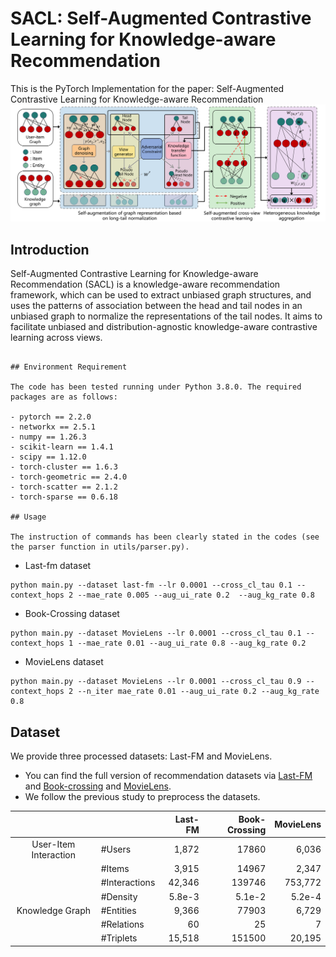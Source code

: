 # SACL: Self-Augmented Contrastive Learning for Knowledge-aware Recommendation

This is the PyTorch Implementation for the paper: Self-Augmented Contrastive Learning for Knowledge-aware Recommendation
![Image text](https://github.com/bangzuo/SACL/blob/main/SACL%E6%A8%A1%E5%9E%8B%E6%A1%86%E6%9E%B6%E5%9B%BE.png)

## Introduction

Self-Augmented Contrastive Learning for Knowledge-aware Recommendation (SACL) is a knowledge-aware recommendation framework, which can be used to extract unbiased graph structures, and uses the patterns of association between the head and tail nodes in an unbiased graph to normalize the representations of the tail nodes. It aims to facilitate unbiased and distribution-agnostic knowledge-aware contrastive learning across views.


```

## Environment Requirement

The code has been tested running under Python 3.8.0. The required packages are as follows:

- pytorch == 2.2.0
- networkx == 2.5.1
- numpy == 1.26.3
- scikit-learn == 1.4.1
- scipy == 1.12.0
- torch-cluster == 1.6.3
- torch-geometric == 2.4.0
- torch-scatter == 2.1.2
- torch-sparse == 0.6.18

## Usage

The instruction of commands has been clearly stated in the codes (see the parser function in utils/parser.py). 
```

- Last-fm dataset

```
python main.py --dataset last-fm --lr 0.0001 --cross_cl_tau 0.1 --context_hops 2 --mae_rate 0.005 --aug_ui_rate 0.2  --aug_kg_rate 0.8
```

- Book-Crossing dataset

```
python main.py --dataset MovieLens --lr 0.0001 --cross_cl_tau 0.1 --context_hops 1 --mae_rate 0.01 --aug_ui_rate 0.8 --aug_kg_rate 0.2
```

- MovieLens dataset

```
python main.py --dataset MovieLens --lr 0.0001 --cross_cl_tau 0.9 --context_hops 2 --n_iter mae_rate 0.01 --aug_ui_rate 0.2 --aug_kg_rate 0.8
```


## Dataset

We provide three processed datasets: Last-FM and MovieLens.

- You can find the full version of recommendation datasets via [Last-FM](https://grouplens.org/datasets/hetrec-2011/) and [Book-crossing](http://www2.informatik.uni-freiburg.de/~cziegler/BX/) and [MovieLens](https://grouplens.org/datasets/movielens/1m/).
- We follow the previous study to preprocess the datasets.

|                       |               |     Last-FM |  Book-Crossing | MovieLens |
| :-------------------: | :------------ | ----------: |  ------------: | --------: |
| User-Item Interaction | #Users        |       1,872 |      17860     |     6,036 |
|                       | #Items        |       3,915 |      14967     |     2,347 |
|                       | #Interactions |      42,346 |     139746     |   753,772 |
|                       | #Density      |      5.8e-3 |     5.1e-2     |   5.2e-4  |
|    Knowledge Graph    | #Entities     |       9,366 |      77903     |     6,729 |
|                       | #Relations    |          60 |         25     |         7 |
|                       | #Triplets     |      15,518 |     151500     |    20,195 |


